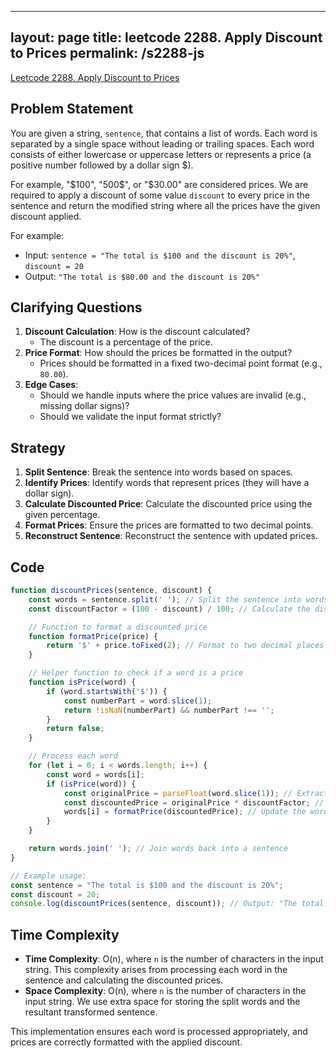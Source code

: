 
---
layout: page
title: leetcode 2288. Apply Discount to Prices
permalink: /s2288-js
---
[Leetcode 2288. Apply Discount to Prices](https://algoadvance.github.io/algoadvance/l2288)
## Problem Statement

You are given a string, `sentence`, that contains a list of words. Each word is separated by a single space without leading or trailing spaces. Each word consists of either lowercase or uppercase letters or represents a price (a positive number followed by a dollar sign $). 

For example, "$100", "500$", or "$30.00" are considered prices. We are required to apply a discount of some value `discount` to every price in the sentence and return the modified string where all the prices have the given discount applied.

For example:
- Input: `sentence = "The total is $100 and the discount is 20%"`, `discount = 20`
- Output: `"The total is $80.00 and the discount is 20%"`

## Clarifying Questions

1. **Discount Calculation**: How is the discount calculated? 
    - The discount is a percentage of the price.
2. **Price Format**: How should the prices be formatted in the output?
    - Prices should be formatted in a fixed two-decimal point format (e.g., `80.00`).
3. **Edge Cases**: 
    - Should we handle inputs where the price values are invalid (e.g., missing dollar signs)?
    - Should we validate the input format strictly?

## Strategy

1. **Split Sentence**: Break the sentence into words based on spaces.
2. **Identify Prices**: Identify words that represent prices (they will have a dollar sign).
3. **Calculate Discounted Price**: Calculate the discounted price using the given percentage.
4. **Format Prices**: Ensure the prices are formatted to two decimal points.
5. **Reconstruct Sentence**: Reconstruct the sentence with updated prices.

## Code

```javascript
function discountPrices(sentence, discount) {
    const words = sentence.split(' '); // Split the sentence into words
    const discountFactor = (100 - discount) / 100; // Calculate the discount factor

    // Function to format a discounted price
    function formatPrice(price) {
        return '$' + price.toFixed(2); // Format to two decimal places
    }

    // Helper function to check if a word is a price
    function isPrice(word) {
        if (word.startsWith('$')) {
            const numberPart = word.slice(1);
            return !isNaN(numberPart) && numberPart !== '';
        }
        return false;
    }

    // Process each word
    for (let i = 0; i < words.length; i++) {
        const word = words[i];
        if (isPrice(word)) {
            const originalPrice = parseFloat(word.slice(1)); // Extract number from price
            const discountedPrice = originalPrice * discountFactor; // Apply the discount
            words[i] = formatPrice(discountedPrice); // Update the word in the array
        }
    }

    return words.join(' '); // Join words back into a sentence
}

// Example usage:
const sentence = "The total is $100 and the discount is 20%";
const discount = 20;
console.log(discountPrices(sentence, discount)); // Output: "The total is $80.00 and the discount is 20%"
```

## Time Complexity

- **Time Complexity**: O(n), where `n` is the number of characters in the input string. This complexity arises from processing each word in the sentence and calculating the discounted prices.
- **Space Complexity**: O(n), where `n` is the number of characters in the input string. We use extra space for storing the split words and the resultant transformed sentence.

This implementation ensures each word is processed appropriately, and prices are correctly formatted with the applied discount.